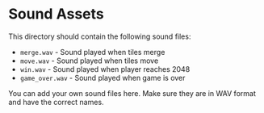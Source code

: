 # Sound Assets

This directory should contain the following sound files:

- `merge.wav` - Sound played when tiles merge
- `move.wav` - Sound played when tiles move
- `win.wav` - Sound played when player reaches 2048
- `game_over.wav` - Sound played when game is over

You can add your own sound files here. Make sure they are in WAV format and have the correct names.
